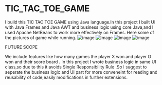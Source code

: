 # TIC_TAC_TOE_GAME
I build this TIC TAC TOE GAME using Java language.In this project I built UI with Java Frames and Java AWT and business logic using core Java,and I used Apache NetBeans to work more effectively on Frames.
Here some of the pictures of game while running.
![image](https://user-images.githubusercontent.com/117295296/233567634-caffb65a-fa48-4c32-89c5-7a665896819f.png)
![image](https://user-images.githubusercontent.com/117295296/233569999-84a49bcb-16ba-4d4a-8f1a-7e4af693c973.png)
![image](https://user-images.githubusercontent.com/117295296/233570117-d816cd7f-ac8e-4942-bf5d-db83df05d87a.png)
![image](https://user-images.githubusercontent.com/117295296/233570137-6f0c7290-3446-4643-a789-4ec9f200f173.png)

FUTURE SCOPE

We include features like how many games the player X won and player O won and their score board .
In this project I wrote business logic in same UI class,so due to this it avoids Single Responsibility Rule .So I suggest to seperate the business logic and UI part for more conveneint for reading and reusability of code,easily modifications in further extensions.

